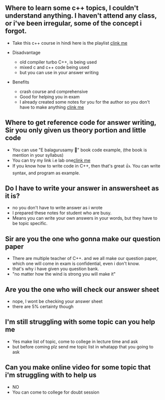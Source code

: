 ## Where to learn some c++ topics, I couldn't understand anything. I haven't attend any class, or i've been irregular, some of the concept i forgot.

- Take this c++ course in hindi here is the playlist
  <a href="https://www.youtube.com/playlist?list=PLLYz8uHU480j37APNXBdPz7YzAi4XlQUF" target="_blank">clink me</a>

- Disadvantage
  - old compiler turbo C++, is being used
  - mixed c and c++ code being used
  - but you can use in your answer writing
- Benefits
  - crash course and comprehensive
  - Good for helping you in exam
  - I already created some notes for you for the author so you don't have to make anything [clink me](https://github.com/joysmith/cpp-by-sourab-shukla-sir/tree/main)

## Where to get reference code for answer writing, Sir you only given us theory portion and little code

- You can use "E balagurusamy 📖" book code example, (the book is mention in your syllabus)
- You can try my link i.e lab one[clink me](https://github.com/joysmith/cpp)
- If you know how to write code in C++, then that's great 👍. You can write syntax, and program as example.

## Do I have to write your answer in answersheet as it is?

- no you don't have to write answer as i wrote
- I prepared these notes for student who are busy.
- Means you can write your own answers in your words, but they have to be topic specific.

## Sir are you the one who gonna make our question paper

- There are multiple teacher of C++. and we all make our question paper,
  which one will come in exam is confidential, even i don't know.
- that's why i have given you question bank.
- "no matter how the wind is strong you will make it"

## Are you the one who will check our answer sheet

- nope, I wont be checking your answer sheet
- there are 5% certainty though

## I'm still struggling with some topic can you help me

- Yes make list of topic, come to college in lecture time and ask
- but before coming plz send me topic list in whatapp that you going to ask

## Can you make online video for some topic that i'm struggling with to help us

- NO
- You can come to college for doubt session
